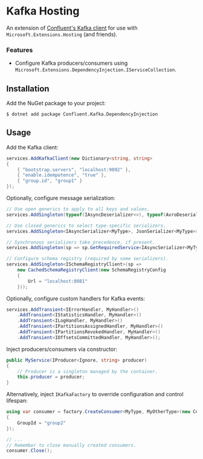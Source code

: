 # Kafka Hosting
An extension of [Confluent's Kafka client](https://github.com/confluentinc/confluent-kafka-dotnet) for use with `Microsoft.Extensions.Hosting` (and friends).

### Features
* Configure Kafka producers/consumers using `Microsoft.Extensions.DependencyInjection.IServiceCollection`.

## Installation

Add the NuGet package to your project:

    $ dotnet add package Confluent.Kafka.DependencyInjection

## Usage

Add the Kafka client:

```c#
services.AddKafkaClient(new Dictionary<string, string>
{
    { "bootstrap.servers", "localhost:9092" },
    { "enable.idempotence", "true" },
    { "group.id", "group1" }
});
```

Optionally, configure message serialization:

```c#
// Use open generics to apply to all keys and values.
services.AddSingleton(typeof(IAsyncDeserializer<>), typeof(AvroDeserializer<>));

// Use closed generics to select type-specific serializers.
services.AddSingleton<IAsyncSerializer<MyType>, JsonSerializer<MyType>>();

// Synchronous serializers take precedence, if present.
services.AddSingleton(sp => sp.GetRequiredService<IAsyncSerializer<MyType>>().AsSyncOverAsync());

// Configure schema registry (required by some serializers).
services.AddSingleton<ISchemaRegistryClient>(sp =>
    new CachedSchemaRegistryClient(new SchemaRegistryConfig
    {
        Url = "localhost:8081"
    }));
```

Optionally, configure custom handlers for Kafka events:

```c#
services.AddTransient<IErrorHandler, MyHandler>()
    .AddTransient<IStatisticsHandler, MyHandler>()
    .AddTransient<ILogHandler, MyHandler>()
    .AddTransient<IPartitionsAssignedHandler, MyHandler>()
    .AddTransient<IPartitionsRevokedHandler, MyHandler>()
    .AddTransient<IOffsetsCommittedHandler, MyHandler>();
```

Inject producers/consumers via constructor:

```c#
public MyService(IProducer<Ignore, string> producer)
{
    // Producer is a singleton managed by the container.
    this.producer = producer;
}
```

Alternatively, inject `IKafkaFactory` to override configuration and control lifespan:

```c#
using var consumer = factory.CreateConsumer<MyType, MyOtherType>(new ConsumerConfig
{
    GroupId = "group2"
});

// ...
// Remember to close manually created consumers.
consumer.Close();
```
